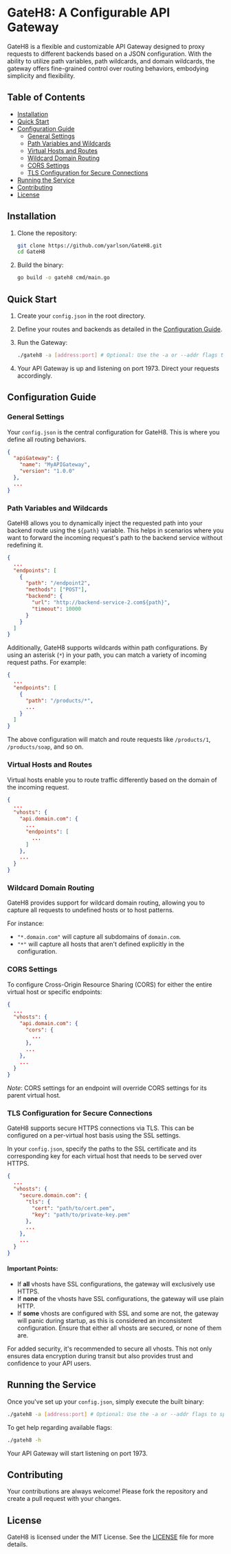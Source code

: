 # GateH8: A Configurable API Gateway

GateH8 is a flexible and customizable API Gateway designed to proxy requests to different backends based on a JSON configuration. With the ability to utilize path variables, path wildcards, and domain wildcards, the gateway offers fine-grained control over routing behaviors, embodying simplicity and flexibility.

## Table of Contents

- [Installation](#installation)
- [Quick Start](#quick-start)
- [Configuration Guide](#configuration-guide)
    - [General Settings](#general-settings)
    - [Path Variables and Wildcards](#path-variables-and-wildcards)
    - [Virtual Hosts and Routes](#virtual-hosts-and-routes)
    - [Wildcard Domain Routing](#wildcard-domain-routing)
    - [CORS Settings](#cors-settings)
    - [TLS Configuration for Secure Connections](#tls-configuration-for-secure-connections)
- [Running the Service](#running-the-service)
- [Contributing](#contributing)
- [License](#license)

## Installation

1. Clone the repository:

    ```bash
    git clone https://github.com/yarlson/GateH8.git
    cd GateH8
    ```

2. Build the binary:

    ```bash
    go build -o gateh8 cmd/main.go 
    ```

## Quick Start

1. Create your `config.json` in the root directory.

2. Define your routes and backends as detailed in the [Configuration Guide](#configuration-guide).

3. Run the Gateway:

    ```bash
    ./gateh8 -a [address:port] # Optional: Use the -a or --addr flags to specify the server address and port.
    ```

4. Your API Gateway is up and listening on port 1973. Direct your requests accordingly.

## Configuration Guide

### General Settings

Your `config.json` is the central configuration for GateH8. This is where you define all routing behaviors.

```json
{
  "apiGateway": {
    "name": "MyAPIGateway",
    "version": "1.0.0"
  },
  ...
}
```

### Path Variables and Wildcards

GateH8 allows you to dynamically inject the requested path into your backend route using the `${path}` variable. This helps in scenarios where you want to forward the incoming request's path to the backend service without redefining it.

```json
{
  ...
  "endpoints": [
    {
      "path": "/endpoint2",
      "methods": ["POST"],
      "backend": {
        "url": "http://backend-service-2.com${path}",
        "timeout": 10000
      }
    }
  ]
}
```

Additionally, GateH8 supports wildcards within path configurations. By using an asterisk (`*`) in your path, you can match a variety of incoming request paths. For example:

```json
{
  ...
  "endpoints": [
    {
      "path": "/products/*",
      ...
    }
  ]
}
```

The above configuration will match and route requests like `/products/1`, `/products/soap`, and so on.

### Virtual Hosts and Routes

Virtual hosts enable you to route traffic differently based on the domain of the incoming request.

```json
{
  ...
  "vhosts": {
    "api.domain.com": {
      ...
      "endpoints": [
        ...
      ]
    },
    ...
  }
}
```

### Wildcard Domain Routing

GateH8 provides support for wildcard domain routing, allowing you to capture all requests to undefined hosts or to host patterns.

For instance:

- `"*.domain.com"` will capture all subdomains of `domain.com`.
- `"*"` will capture all hosts that aren't defined explicitly in the configuration.

### CORS Settings

To configure Cross-Origin Resource Sharing (CORS) for either the entire virtual host or specific endpoints:

```json
{
  ...
  "vhosts": {
    "api.domain.com": {
      "cors": {
        ...
      },
      ...
    },
    ...
  }
}
```

_Note_: CORS settings for an endpoint will override CORS settings for its parent virtual host.

### TLS Configuration for Secure Connections

GateH8 supports secure HTTPS connections via TLS. This can be configured on a per-virtual host basis using the SSL settings.

In your `config.json`, specify the paths to the SSL certificate and its corresponding key for each virtual host that needs to be served over HTTPS.

```json
{
  ...
  "vhosts": {
    "secure.domain.com": {
      "tls": {
        "cert": "path/to/cert.pem",
        "key": "path/to/private-key.pem"
      },
      ...
    },
    ...
  }
}
```

#### Important Points:

- If **all** vhosts have SSL configurations, the gateway will exclusively use HTTPS.
- If **none** of the vhosts have SSL configurations, the gateway will use plain HTTP.
- If **some** vhosts are configured with SSL and some are not, the gateway will panic during startup, as this is considered an inconsistent configuration. Ensure that either all vhosts are secured, or none of them are.

For added security, it's recommended to secure all vhosts. This not only ensures data encryption during transit but also provides trust and confidence to your API users.

## Running the Service

Once you've set up your `config.json`, simply execute the built binary:

```bash
./gateh8 -a [address:port] # Optional: Use the -a or --addr flags to specify the server address and port.
```

To get help regarding available flags:
```bash
./gateh8 -h
```

Your API Gateway will start listening on port 1973.

## Contributing

Your contributions are always welcome! Please fork the repository and create a pull request with your changes.

## License

GateH8 is licensed under the MIT License. See the [LICENSE](LICENSE) file for more details.

